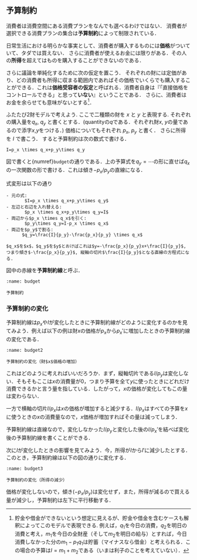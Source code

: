 ## 予算制約


 消費者は消費空間にある消費プランをなんでも選べるわけではない．
 消費者が選択できる消費プランの集合は**予算制約**によって制限されている．

日常生活における明らかな事実として、消費者が購入するものには**価格**がついていて、タダでは買えない．
さらに消費者が使えるお金には限りがある．その人の**所得**を超えてはものを購入することができないのである．

 さらに議論を単純化するために次の仮定を置こう．
 それぞれの財には定価があり、どの消費者も所得に収まる範囲内であればその価格でいくらでも購入することができる．これは**価格受容者の仮定**と呼ばれる．消費者自身は『「直接価格をコントロールできる」と思って**いない**』ということである．
さらに、消費者はお金を余らせても意味がないとする[^note0]．

[^note0]: 貯金や借金ができないという想定に見えるが、貯金や借金を含むケースも解釈によってこのモデルで表現できる. 例えば，$q_1$を今日の消費，$q_2$を明日の消費と考え，$m_1$を今日の全財産（そして$m_2$を明日の給与）とすれば，今日消費しなかった分の$m_1-p_1q_1$は貯蓄（マイナスなら借金）と考えられる．この場合の予算は$I=m_1+m_2$である（いまは利子のことを考えていない）．

 ふたたび2財モデルで考えよう. ここで二種類の財を $x$ と $y$ と表現する. それぞれの購入量を$q_x$, $q_y$ と書くとする．(quantityの$q$である．それぞれ財$x$, $y$の量であるので添字$x$,$y$をつける．)
 価格についてもそれぞれ $p_x$, $p_y$ と書く．
さらに所得を $I$ で書こう． すると予算制約は次の数式で書ける．
```{math}
I=p_x \times q_x+p_y\times q_y
```
 図で書くと{numref}`budget`の通りである．上の予算式を$q_{y}=\cdots$の形に直せば$q_{x}$の一次関数の形で書ける．これは傾き$-p_{x}/p_{y}$の直線になる．

 式変形は以下の通り
 ```{toggle} 
- 元の式:
        $I=p_x \times q_x+p_y\times q_y$  
- 左辺と右辺を入れ替える:
        $p_x \times q_x+p_y\times q_y=I$
- 両辺から$p_x \times q_x$を引く:
        $p_y\times q_y=I-p_x \times q_x$
- 両辺を$p_y$で割る:
       $q_y=\frac{I}{p_y}-\frac{p_x}{p_y} \times q_x$

$q_x$を$x$，$q_y$を$y$とおけばこれは$y=-\frac{p_x}{p_y}x+\frac{I}{p_y}$, つまり傾き$-\frac{p_x}{p_y}$, 縦軸の切片$\frac{I}{p_y}$となる直線の方程式になる.
 ```
 図中の赤線を**予算制約線**と呼ぶ．

```{figure} ./ch3_img/budget.svg
:name: budget

予算制約
```

### 予算制約の変化
予算制約線は$p_x$や$I$が変化したときに予算制約線がどのように変化するのかを見てみよう．例えば以下の例は財$x$の価格が$p_x$から$p_x'$に増加したときの予算制約線の変化である．

```{figure} ./ch3_img/budget2.svg
:name: budget2

予算制約の変化（財$x$価格の増加）
```
 
これはどのように考えればいいだろうか．まず，縦軸切片である$I/p_y$は変化しない．そもそもここは$x$の消費量が0，つまり予算を全て$y$に使ったときにどれだけ消費できるかと言う量を指している．したがって，$x$の価格が変化してもこの量は変わらない．

一方で横軸の切片$I/p_x$は$x$の価格が増加すると減少する．$I/p_x$はすべての予算を$x$に使うときの$x$の消費量なので，$x$価格が増加すればその量は減ってしまう．

予算制約線は直線なので，変化しなかった$I/p_y$と変化した後の$I/p_x'$を結べば変化後の予算制約線を書くことができる．


次に$I$が変化したときの影響を見てみよう．今，所得が$I$から$I'$に減少したとする．
このとき，予算制約線は以下の図の通りに変化する．


```{figure} ./ch3_img/budget3.svg
:name: budget3

予算制約の変化（所得の減少）
```

価格が変化しないので，傾き($-p_x/p_y$)は変化せず，また，所得が減るので買える量が減少し，予算制約は左下に平行移動する．